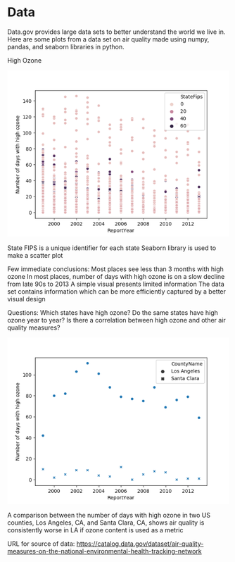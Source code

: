 # Data
Data.gov provides large data sets to better understand the world we live in.  
Here are some plots from a data set on air quality made using numpy, pandas, and seaborn libraries in python.

High Ozone

![Image description](AQ_3.png) 

State FIPS is a unique identifier for each state
Seaborn library is used to make a scatter plot

Few immediate conclusions:
Most places see less than 3 months with high ozone
In most places, number of days with high ozone is on a slow decline from late 90s to 2013
A simple visual presents limited information
The data set contains information which can be more efficiently captured by a better visual design

Questions:
Which states have high ozone?
Do the same states have high ozone year to year?
Is there a correlation between high ozone and other air quality measures? 

![Image description](AQ_2.png) 

A comparison between the number of days with high ozone in two US counties, Los Angeles, CA, and Santa Clara, CA, shows air quality is consistently worse in LA if ozone content is used as a metric


URL for source of data:  https://catalog.data.gov/dataset/air-quality-measures-on-the-national-environmental-health-tracking-network
